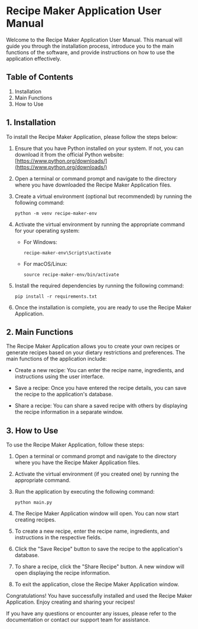 # Recipe Maker Application User Manual

Welcome to the Recipe Maker Application User Manual. This manual will guide you through the installation process, introduce you to the main functions of the software, and provide instructions on how to use the application effectively.

## Table of Contents
1. Installation
2. Main Functions
3. How to Use

## 1. Installation

To install the Recipe Maker Application, please follow the steps below:

1. Ensure that you have Python installed on your system. If not, you can download it from the official Python website: [https://www.python.org/downloads/](https://www.python.org/downloads/)

2. Open a terminal or command prompt and navigate to the directory where you have downloaded the Recipe Maker Application files.

3. Create a virtual environment (optional but recommended) by running the following command:
   ```
   python -m venv recipe-maker-env
   ```

4. Activate the virtual environment by running the appropriate command for your operating system:
   - For Windows:
     ```
     recipe-maker-env\Scripts\activate
     ```
   - For macOS/Linux:
     ```
     source recipe-maker-env/bin/activate
     ```

5. Install the required dependencies by running the following command:
   ```
   pip install -r requirements.txt
   ```

6. Once the installation is complete, you are ready to use the Recipe Maker Application.

## 2. Main Functions

The Recipe Maker Application allows you to create your own recipes or generate recipes based on your dietary restrictions and preferences. The main functions of the application include:

- Create a new recipe: You can enter the recipe name, ingredients, and instructions using the user interface.

- Save a recipe: Once you have entered the recipe details, you can save the recipe to the application's database.

- Share a recipe: You can share a saved recipe with others by displaying the recipe information in a separate window.

## 3. How to Use

To use the Recipe Maker Application, follow these steps:

1. Open a terminal or command prompt and navigate to the directory where you have the Recipe Maker Application files.

2. Activate the virtual environment (if you created one) by running the appropriate command.

3. Run the application by executing the following command:
   ```
   python main.py
   ```

4. The Recipe Maker Application window will open. You can now start creating recipes.

5. To create a new recipe, enter the recipe name, ingredients, and instructions in the respective fields.

6. Click the "Save Recipe" button to save the recipe to the application's database.

7. To share a recipe, click the "Share Recipe" button. A new window will open displaying the recipe information.

8. To exit the application, close the Recipe Maker Application window.

Congratulations! You have successfully installed and used the Recipe Maker Application. Enjoy creating and sharing your recipes!

If you have any questions or encounter any issues, please refer to the documentation or contact our support team for assistance.